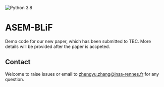 ![Python 3.8](https://img.shields.io/badge/python-3.8-green.svg)

# ASEM-BLiF

Demo code for our new paper, which has been submitted to TBC. More details will be provided after the paper is accpeted.

## Contact
Welcome to raise issues or email to [zhengyu.zhang@insa-rennes.fr](zhengyu.zhang@insa-rennes.fr) for any question.
